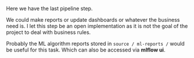 Here we have the last pipeline step.

We could make reports or update dashboards or whatever the business need is. I let this step be an open implementation as it is not the goal of the project to deal with business rules.

Probably the ML algorithm reports stored in `source / ml-reports /` would be useful for this task. Which can also be accessed via **mlflow ui**.
